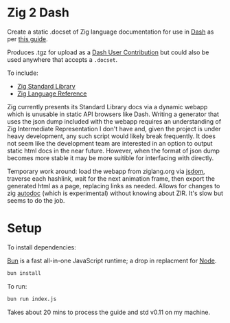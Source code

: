 # Zig 2 Dash

Create a static .docset of Zig language documentation for use in [Dash](https://kapeli.com/dash) as per [this guide](https://kapeli.com/docsets#dashDocset).

Produces .tgz for upload as a [Dash User Contribution](https://github.com/Kapeli/Dash-User-Contributions) but could also be used anywhere that accepts a `.docset`.

To include:
- [Zig Standard Library](https://ziglang.org/documentation/master/std/)
- [Zig Language Reference](https://ziglang.org/documentation/master/)

Zig currently presents its Standard Library docs via a dynamic webapp which is unusable in static API browsers like Dash. Writing a generator that uses the json dump included with the webapp requires an understanding of Zig Intermediate Representation I don't have and, given the project is under heavy development, any such script would likely break frequently. It does not seem like the development team are interested in an option to output static html docs in the near future. However, when the format of json dump becomes more stable it may be more suitible for interfacing with directly.

Temporary work around: load the webapp from ziglang.org via [jsdom](https://github.com/jsdom/jsdom), traverse each hashlink, wait for the next animation frame, then export the generated html as a page, replacing links as needed. Allows for changes to zig [autodoc](https://github.com/ziglang/zig/wiki/How-to-contribute-to-Autodoc) (which is experimental) without knowing about ZIR. It's slow but seems to do the job.

# Setup

To install dependencies:

[Bun](https://bun.sh) is a fast all-in-one JavaScript runtime; a drop in replacment for [Node](https://nodejs.org).

```bash
bun install
```

To run:

```bash
bun run index.js
```

Takes about 20 mins to process the guide and std v0.11 on my machine.
